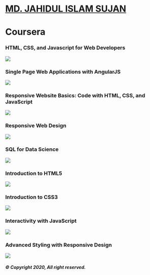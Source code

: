 # [MD. JAHIDUL ISLAM SUJAN](https://jahidofficial.github.io)

# Coursera

### HTML, CSS, and Javascript for Web Developers

<img src="TDBRR3CVHGFY.jpg">

### Single Page Web Applications with AngularJS

<img src="8V4JVQ2XQZEG.jpg">

### Responsive Website Basics: Code with HTML, CSS, and JavaScript

<img src="X58NMXF76FXX.jpg">

### Responsive Web Design

<img src="4LXL5GRN4CCK.jpg">

<!--### Introduction to Meteor.js Development-->

<!--<img src="#.jpg">-->

<!--### Web Application Development with JavaScript and MongoDB-->

<!--<img src="#.jpg">-->

<!--### Responsive Website Tutorial and Examples-->

<!--<img src="#.jpg">-->

<!--### Responsive Website Development and Design Capstone-->

<!--<img src="#.jpg">-->

### SQL for Data Science

<img src="9SLTK93GH6QR.jpg">

### Introduction to HTML5

<img src="85DGSSL2W79P.jpg">

### Introduction to CSS3

<img src="BLTX9FQWEUZP.jpg">

### Interactivity with JavaScript

<img src="HCKWBRSVA2VU.jpg">

### Advanced Styling with Responsive Design

<img src="7QSA2VK6N8EV.jpg">

<!--### Web Design for Everybody Capstone-->

<!--<img src="#.jpg">-->

##### &copy; Copyright 2020, All right reserved.